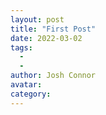 ```yaml
---
layout: post
title: "First Post"
date: 2022-03-02
tags: 
  - 
  - 
author: Josh Connor
avatar: 
category: 
---
```


